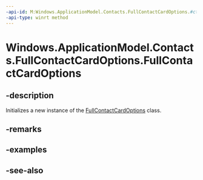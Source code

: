 ```yaml
---
-api-id: M:Windows.ApplicationModel.Contacts.FullContactCardOptions.#ctor
-api-type: winrt method
---
```


<!-- Method syntax
public FullContactCardOptions()
-->

# Windows.ApplicationModel.Contacts.FullContactCardOptions.FullContactCardOptions

## -description
Initializes a new instance of the [FullContactCardOptions](fullcontactcardoptions.md) class.

## -remarks

## -examples

## -see-also
